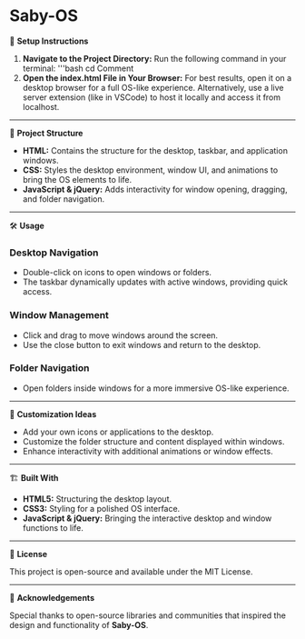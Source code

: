 # Saby-OS

🚀 **Setup Instructions**

1. **Navigate to the Project Directory:**
   Run the following command in your terminal:
  '''bash
  cd Comment
3. **Open the index.html File in Your Browser:**
For best results, open it on a desktop browser for a full OS-like experience.
Alternatively, use a live server extension (like in VSCode) to host it locally and access it from localhost.

---

📁 **Project Structure**

- **HTML:** Contains the structure for the desktop, taskbar, and application windows.
- **CSS:** Styles the desktop environment, window UI, and animations to bring the OS elements to life.
- **JavaScript & jQuery:** Adds interactivity for window opening, dragging, and folder navigation.

---

🛠️ **Usage**

### Desktop Navigation
- Double-click on icons to open windows or folders.
- The taskbar dynamically updates with active windows, providing quick access.

### Window Management
- Click and drag to move windows around the screen.
- Use the close button to exit windows and return to the desktop.

### Folder Navigation
- Open folders inside windows for a more immersive OS-like experience.

---

🎨 **Customization Ideas**
- Add your own icons or applications to the desktop.
- Customize the folder structure and content displayed within windows.
- Enhance interactivity with additional animations or window effects.

---

🏗️ **Built With**

- **HTML5:** Structuring the desktop layout.
- **CSS3:** Styling for a polished OS interface.
- **JavaScript & jQuery:** Bringing the interactive desktop and window functions to life.

---

📜 **License**

This project is open-source and available under the MIT License.

---

🎉 **Acknowledgements**

Special thanks to open-source libraries and communities that inspired the design and functionality of **Saby-OS**.

